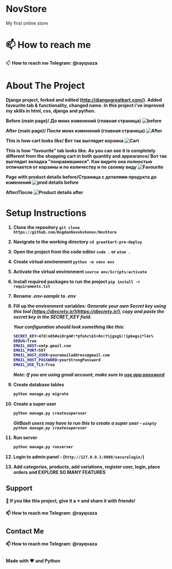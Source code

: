# NovStore
My first online store

# 📫 How to reach me
<p align="left">
  📫 <strong> How to reach me <strong> Telegram: @rayqvaza
</p>

# About The Project
Django project, forked and edited (http://djangogreatkart.com/). Added favourite tab & functionality, changed name. 
 In this project i've improved my skills in html, css, django and python.

 </n>Before (main page)/ До моих изменений (главная страница)
![before](https://github.com/BogdanNovokshonov/NovStore/assets/120629135/3774214b-7405-4f03-8268-c1a9e775bc43)


After (main page)/ После моих изменений (главная страница)
![After](https://github.com/BogdanNovokshonov/NovStore/assets/120629135/bed8e327-62b9-49ad-8efb-653352aafdb0)


This is how cart looks like/ Вот так выглядит корзина
![Cart](https://github.com/BogdanNovokshonov/NovStore/assets/120629135/fecb588a-3d73-43dc-af08-01207280bc92)


This is how "favourite" tab looks like. As you can see it is completely different from the shopping cart in both quantity and appearance/ Вот так выглядит вкладка "понравившиеся". 
Как видите она полностью отличается от корзины и по количеству и по своему виду 
![Favourite](https://github.com/BogdanNovokshonov/NovStore/assets/120629135/4de4da2a-9ec6-429b-aca8-647916210a16)


Page with product details before/Страница с деталями продукта до изменений
![prod details before](https://github.com/BogdanNovokshonov/NovStore/assets/120629135/01659848-8235-43c3-9a5d-5413bbe45ee9)


After/После 
![Product details after](https://github.com/BogdanNovokshonov/NovStore/assets/120629135/b9c5a4b1-7c7e-4b48-9166-b1dbab7c2f68)




# Setup Instructions

1. Clone the repository `git clone https://github.com/BogdanNovokshonov/NovStore`
2. Navigrate to the working directory `cd greatkart-pre-deploy`
3. Open the project from the code editor `code .` or `atom .`
4. Create virtual environment `python -m venv env`
5. Activate the virtual environment `source env/Scripts/activate`
6. Install required packages to run the project `pip install -r requirements.txt`
7. Rename _.env-sample_ to _.env_
8. Fill up the environment variables:
    _Generate your own Secret key using this tool [https://djecrety.ir/](https://djecrety.ir/), copy and paste the secret key in the SECRET_KEY field._

    _Your configuration should look something like this:_
    ```sh
    SECRET_KEY=47d)n05#ei0rg4#)*@fuhc%$5+0n(t%jgxg$)!1pkegsi*l4c%
    DEBUG=True
    EMAIL_HOST=smtp.gmail.com
    EMAIL_PORT=587
    EMAIL_HOST_USER=youremailaddress@gmail.com
    EMAIL_HOST_PASSWORD=yourStrongPassword
    EMAIL_USE_TLS=True
    ```
    _Note: If you are using gmail account, make sure to [use app password](https://support.google.com/accounts/answer/185833)_
9. Create database tables
    ```sh
    python manage.py migrate
    ```
10. Create a super user
    ```sh
    python manage.py createsuperuser
    ```
    _GitBash users may have to run this to create a super user - `winpty python manage.py createsuperuser`_
11. Run server
    ```sh
    python manage.py runserver
    ```
12. Login to admin panel - (`http://127.0.0.1:8000/securelogin/`)
13. Add categories, products, add variations, register user, login, place orders and EXPLORE SO MANY FEATURES




## Support
💙 If you like this project, give it a ⭐ and share it with friends!

<p align="left">
  📫 <strong> How to reach me <strong> Telegram: @rayqvaza
</p>

## Contact Me
<p align="left">
  📫 <strong> How to reach me <strong> Telegram: @rayqvaza
</p>

##
Made with ❤️ and Python
